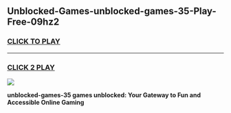 
## Unblocked-Games-unblocked-games-35-Play-Free-09hz2
<h3>
<a href="https://premium76.site?title=unblocked-games-35&ref=10A">CLICK TO PLAY</a></h3>
<hr>

<h3>
<a href="https://premium76.site?title=unblocked-games-35&ref=10A">CLICK 2 PLAY</a>
  
</h3>

<a href="https://premium76.site?title=unblocked-games-35&ref=10A"><img src="https://clearcache.store/games.png"></a>


**unblocked-games-35 games unblocked: Your Gateway to Fun and Accessible Online Gaming**

